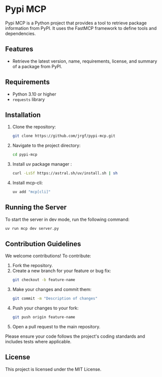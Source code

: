 # Pypi MCP

Pypi MCP is a Python project that provides a tool to retrieve package information from PyPI. It uses the FastMCP framework to define tools and dependencies.

## Features
- Retrieve the latest version, name, requirements, license, and summary of a package from PyPI.

## Requirements
- Python 3.10 or higher
- `requests` library

## Installation
1. Clone the repository:
   ```bash
   git clone https://github.com/jrgf/pypi-mcp.git
   ```
2. Navigate to the project directory:
   ```bash
   cd pypi-mcp
   ```
3. Install uv package manager :
   
   ```bash
   curl -LsSf https://astral.sh/uv/install.sh | sh
   ```
4. Install mcp-cli:
    ```bash
    uv add "mcp[cli]"
    ```

## Running the Server
To start the server in dev mode, run the following command:
```bash
uv run mcp dev server.py
```

## Contribution Guidelines
We welcome contributions! To contribute:
1. Fork the repository.
2. Create a new branch for your feature or bug fix:
   ```bash
   git checkout -b feature-name
   ```
3. Make your changes and commit them:
   ```bash
   git commit -m "Description of changes"
   ```
4. Push your changes to your fork:
   ```bash
   git push origin feature-name
   ```
5. Open a pull request to the main repository.

Please ensure your code follows the project's coding standards and includes tests where applicable.

## License
This project is licensed under the MIT License.